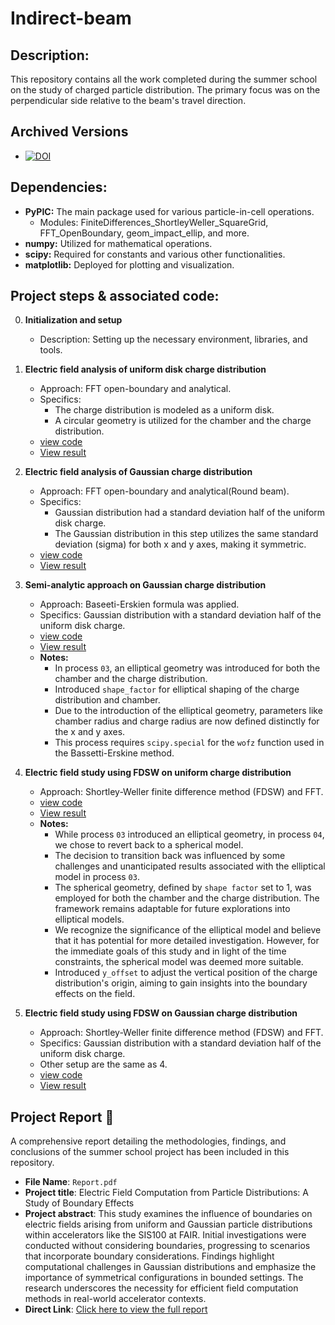 # Indirect-beam

## Description:
This repository contains all the work completed during the summer school on the study of charged particle distribution. The primary focus was on the perpendicular side relative to the beam's travel direction.

## Archived Versions
- [![DOI](https://zenodo.org/badge/DOI/10.5281/zenodo.8350483.svg)](https://doi.org/10.5281/zenodo.8350483)
  
## Dependencies:
- **PyPIC:** The main package used for various particle-in-cell operations.
  - Modules: FiniteDifferences_ShortleyWeller_SquareGrid, FFT_OpenBoundary, geom_impact_ellip, and more.
- **numpy:** Utilized for mathematical operations.
- **scipy:** Required for constants and various other functionalities.
- **matplotlib:** Deployed for plotting and visualization.

## Project steps & associated code:
0. **Initialization and setup**
   - Description: Setting up the necessary environment, libraries, and tools.

1. **Electric field analysis of uniform disk charge distribution**
   - Approach: FFT open-boundary and analytical.
   - Specifics:
     - The charge distribution is modeled as a uniform disk.
     - A circular geometry is utilized for the chamber and the charge distribution.
   - [view code](./src/01_uniform_fft_analytic.py)
   - [View result](./results/01_1.png)

2. **Electric field analysis of Gaussian charge distribution**
   - Approach: FFT open-boundary and analytical(Round beam).
   - Specifics:
     - Gaussian distribution had a standard deviation half of the uniform disk charge.
     - The Gaussian distribution in this step utilizes the same standard deviation (sigma) for both x and y axes, making it symmetric.
   - [view code](./src/02_gaussian_fft_analytic.py)
   - [View result](./results/02_1.png)

3. **Semi-analytic approach on Gaussian charge distribution**
   - Approach: Baseeti-Erskien formula was applied.
   - Specifics: Gaussian distribution with a standard deviation half of the uniform disk charge.
   - [view code](./src/03_gaussian_semi_analytic.py)
   - [View result](./results/03_1.png)
   - **Notes:**
     - In process `03`, an elliptical geometry was introduced for both the chamber and the charge distribution.
     - Introduced `shape_factor` for elliptical shaping of the charge distribution and chamber.
     - Due to the introduction of the elliptical geometry, parameters like chamber radius and charge radius are now defined distinctly for the x and y axes.
     - This process requires `scipy.special` for the `wofz` function used in the Bassetti-Erskine method.


4. **Electric field study using FDSW on uniform charge distribution**
   - Approach: Shortley-Weller finite difference method (FDSW) and FFT.
   - [view code](./src/04_uniform_fdsw.py)
   - [View result](./results/04_1.png)
   - **Notes:**
     - While process `03` introduced an elliptical geometry, in process `04`, we chose to revert back to a spherical model.
     - The decision to transition back was influenced by some challenges and unanticipated results associated with the elliptical model in process `03`.
     - The spherical geometry, defined by `shape factor` set to 1, was employed for both the chamber and the charge distribution. The framework remains adaptable for future explorations into elliptical models.
     - We recognize the significance of the elliptical model and believe that it has potential for more detailed investigation. However, for the immediate goals of this study and in light of the time constraints, the spherical model was deemed more suitable.
     - Introduced `y_offset` to adjust the vertical position of the charge distribution's origin, aiming to gain insights into the boundary effects on the field.

5. **Electric field study using FDSW on Gaussian charge distribution**
   - Approach: Shortley-Weller finite difference method (FDSW) and FFT.
   - Specifics: Gaussian distribution with a standard deviation half of the uniform disk charge.
   - Other setup are the same as 4.
   - [view code](./src/05_gaussian_fdsw.py)
   - [View result](./results/05_1.png)

## Project Report 📄
A comprehensive report detailing the methodologies, findings, and conclusions of the summer school project has been included in this repository.

- **File Name**: `Report.pdf`
- **Project title**: Electric Field Computation from Particle Distributions: A Study of Boundary Effects
- **Project abstract**: This study examines the influence of boundaries on electric fields arising from uniform and Gaussian particle distributions within accelerators like the SIS100 at FAIR. Initial investigations were conducted without considering boundaries, progressing to scenarios that incorporate boundary considerations. Findings highlight computational challenges in Gaussian distributions and emphasize the importance of symmetrical configurations in bounded settings. The research underscores the necessity for efficient field computation methods in real-world accelerator contexts.
- **Direct Link**: [Click here to view the full report](./Report.pdf)


